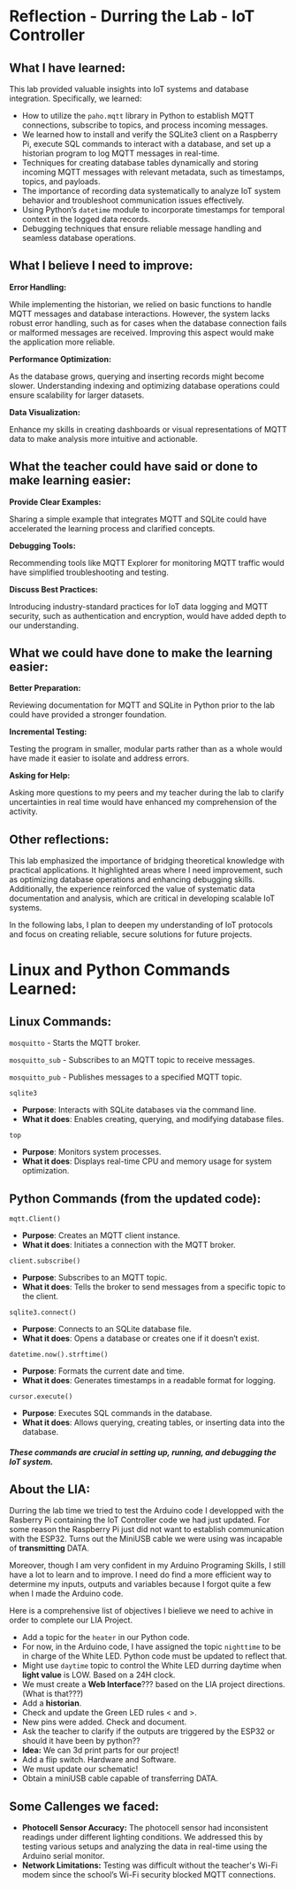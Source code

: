 
# Reflection - Durring the Lab - IoT Controller

## What I have learned: 

This lab provided valuable insights into IoT systems and database integration. Specifically, we learned:

* How to utilize the `paho.mqtt` library in Python to establish MQTT connections, subscribe to topics, and process incoming messages.
* We learned how to install and verify the SQLite3 client on a Raspberry Pi, execute SQL commands to interact with a database, and set up a historian program to log MQTT messages in real-time. 
* Techniques for creating database tables dynamically and storing incoming MQTT messages with relevant metadata, such as timestamps, topics, and payloads.
* The importance of recording data systematically to analyze IoT system behavior and troubleshoot communication issues effectively.
* Using Python’s `datetime` module to incorporate timestamps for temporal context in the logged data records.
* Debugging techniques that ensure reliable message handling and seamless database operations.

## What I believe I need to improve: 

__Error Handling:__

While implementing the historian, we relied on basic functions to handle MQTT messages and database interactions. However, the system lacks robust error handling, such as for cases when the database connection fails or malformed messages are received. Improving this aspect would make the application more reliable.

__Performance Optimization:__

As the database grows, querying and inserting records might become slower. Understanding indexing and optimizing database operations could ensure scalability for larger datasets.

__Data Visualization:__

Enhance my skills in creating dashboards or visual representations of MQTT data to make analysis more intuitive and actionable.

## What the teacher could have said or done to make learning easier: 

__Provide Clear Examples:__

Sharing a simple example that integrates MQTT and SQLite could have accelerated the learning process and clarified concepts.

__Debugging Tools:__

Recommending tools like MQTT Explorer for monitoring MQTT traffic would have simplified troubleshooting and testing.

__Discuss Best Practices:__

Introducing industry-standard practices for IoT data logging and MQTT security, such as authentication and encryption, would have added depth to our understanding.

## What we could have done to make the learning easier: 

__Better Preparation:__

Reviewing documentation for MQTT and SQLite in Python prior to the lab could have provided a stronger foundation.

__Incremental Testing:__

Testing the program in smaller, modular parts rather than as a whole would have made it easier to isolate and address errors.

__Asking for Help:__

Asking more questions to my peers and my teacher during the lab to clarify uncertainties in real time would have enhanced my comprehension of the activity.

## Other reflections: 

This lab emphasized the importance of bridging theoretical knowledge with practical applications. It highlighted areas where I need improvement, such as optimizing database operations and enhancing debugging skills. Additionally, the experience reinforced the value of systematic data documentation and analysis, which are critical in developing scalable IoT systems.

In the following labs, I plan to deepen my understanding of IoT protocols and focus on creating reliable, secure solutions for future projects.

# Linux and Python Commands Learned:

## Linux Commands:
`mosquitto` - Starts the MQTT broker.

`mosquitto_sub` - Subscribes to an MQTT topic to receive messages.

`mosquitto_pub` - Publishes messages to a specified MQTT topic.

`sqlite3` 
 - **Purpose**: Interacts with SQLite databases via the command line.
 - **What it does**: Enables creating, querying, and modifying database files.

`top`
 - **Purpose**: Monitors system processes.
 - **What it does**: Displays real-time CPU and memory usage for system optimization.

## Python Commands (from the updated code):

`mqtt.Client()`
 - **Purpose**: Creates an MQTT client instance.
 - **What it does**: Initiates a connection with the MQTT broker.

`client.subscribe()`
 - **Purpose**: Subscribes to an MQTT topic.
 - **What it does**: Tells the broker to send messages from a specific topic to the client.

`sqlite3.connect()`
 - **Purpose**: Connects to an SQLite database file.
 - **What it does**: Opens a database or creates one if it doesn’t exist.

`datetime.now().strftime()`
 - **Purpose**: Formats the current date and time.
 - **What it does**: Generates timestamps in a readable format for logging.

`cursor.execute()`
- **Purpose**: Executes SQL commands in the database.
- **What it does**: Allows querying, creating tables, or inserting data into the database.


##### These commands are crucial in setting up, running, and debugging the IoT system.

## About the LIA:

Durring the lab time we tried to test the Arduino code I developped with the Rasberry Pi containing the IoT Controller code we had just updated. For some reason the Raspberry Pi just did not want to establish communication with the ESP32. Turns out the MiniUSB cable we were using was incapable of __transmitting__ DATA. 

Moreover, though I am very confident in my Arduino Programing Skills, I still have a lot to learn and to improve. I need do find a more efficient way to determine my inputs, outputs and variables because I forgot quite a few when I made the Arduino code.

Here is a comprehensive list of objectives I bielieve we need to achive in order to complete our LIA Project.

* Add a topic for the `heater` in our Python code.
* For now, in the Arduino code, I have assigned the topic `nighttime` to be in charge of the White LED. Python code must be updated to reflect that.
* Might use `daytime` topic to control the White LED durring daytime when __light value__ is LOW. Based on a 24H clock.
* We must create a __Web Interface__??? based on the LIA project directions. (What is that???)
* Add a __historian__.
* Check and update the Green LED rules < and >.
* New pins were added. Check and document.
* Ask the teacher to clarify if the outputs are triggered by the ESP32 or should it have been by python??
* **Idea:** We can 3d print parts for our project!
* Add a flip switch. Hardware and Software.
* We must update our schematic!
* Obtain a miniUSB cable capable of transferring DATA.

## Some Callenges we faced:
* __Photocell Sensor Accuracy:__ The photocell sensor had inconsistent readings under different lighting conditions. We addressed this by testing various setups and analyzing the data in real-time using the Arduino serial monitor.
* __Network Limitations:__ Testing was difficult without the teacher's Wi-Fi modem since the school’s Wi-Fi security blocked MQTT connections.
